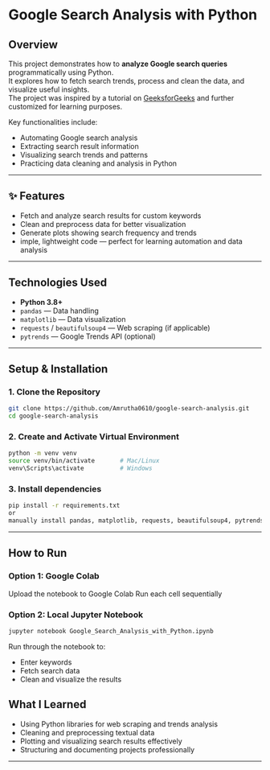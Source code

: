 # Google Search Analysis with Python

## Overview
This project demonstrates how to **analyze Google search queries** programmatically using Python.  
It explores how to fetch search trends, process and clean the data, and visualize useful insights.  
The project was inspired by a tutorial on [GeeksforGeeks](https://www.geeksforgeeks.org/) and further customized for learning purposes.

Key functionalities include:
- Automating Google search analysis
- Extracting search result information
- Visualizing search trends and patterns
- Practicing data cleaning and analysis in Python

---

## ✨ Features
- Fetch and analyze search results for custom keywords  
- Clean and preprocess data for better visualization  
- Generate plots showing search frequency and trends  
- imple, lightweight code — perfect for learning automation and data analysis

---

## Technologies Used
- **Python 3.8+**
- `pandas` — Data handling  
- `matplotlib` — Data visualization  
- `requests` / `beautifulsoup4` — Web scraping (if applicable)  
- `pytrends` — Google Trends API (optional)

---

## Setup & Installation

### 1. Clone the Repository
``` bash
git clone https://github.com/Amrutha0610/google-search-analysis.git
cd google-search-analysis

```
### 2. Create and Activate Virtual Environment

``` bash
python -m venv venv
source venv/bin/activate       # Mac/Linux
venv\Scripts\activate          # Windows
```

### 3. Install dependencies
``` bash
pip install -r requirements.txt
or 
manually install pandas, matplotlib, requests, beautifulsoup4, pytrends
```
---

## How to Run
### Option 1: Google Colab
Upload the notebook to Google Colab
Run each cell sequentially

### Option 2: Local Jupyter Notebook
``` bash
jupyter notebook Google_Search_Analysis_with_Python.ipynb
```
Run through the notebook to:
- Enter keywords
- Fetch search data
- Clean and visualize the results

## What I Learned
- Using Python libraries for web scraping and trends analysis
- Cleaning and preprocessing textual data
- Plotting and visualizing search results effectively
- Structuring and documenting projects professionally

---
